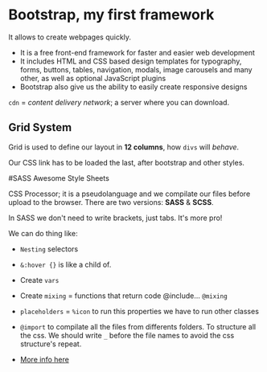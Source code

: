 # Bootstrap, my first framework

It allows to create webpages quickly.

- It is a free front-end framework for faster and easier web development
- It includes HTML and CSS based design templates for typography, forms, buttons, tables, navigation, modals, image carousels and many other, as well as optional JavaScript plugins
- Bootstrap also give us the ability to easily create responsive designs

`cdn` = _content delivery network_; a server where you can download.

## Grid System

Grid is used to define our layout in **12 columns**, how `divs` will _behave_.

Our CSS link has to be loaded the last, after bootstrap and other styles.

#SASS Awesome Style Sheets

CSS Processor; it is a pseudolanguage and we compilate our files before upload to the browser. There are two versions: **SASS** & **SCSS**.

In SASS we don't need to write brackets, just tabs. It's more pro!

We can do thing like:

- `Nesting` selectors
- `&:hover {}` is like a child of.
- Create `vars`
- Create `mixing` = functions that return code @include... `@mixing`
- `placeholders` = `%icon` to run this properties we have to run other classes
- `@import` to compilate all the files from differents folders. To structure all the css. We should write `_` before the file names to avoid the css structure's repeat.

- [More info here](http://sass-lang.com/guide)
